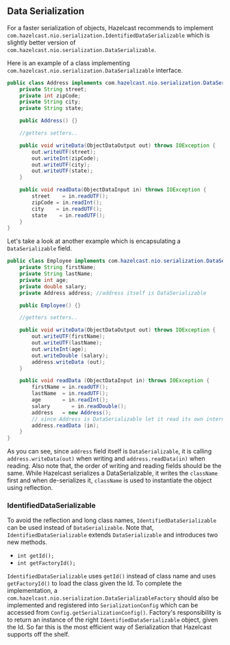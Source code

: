 



## Data Serialization

For a faster serialization of objects, Hazelcast recommends to implement `com.hazelcast.nio.serialization.IdentifiedDataSerializable` which is slightly better version of `com.hazelcast.nio.serialization.DataSerializable`.

Here is an example of a class implementing `com.hazelcast.nio.serialization.DataSerializable` interface.

```java
public class Address implements com.hazelcast.nio.serialization.DataSerializable {
    private String street;
    private int zipCode;
    private String city;
    private String state;

    public Address() {}

    //getters setters..

    public void writeData(ObjectDataOutput out) throws IOException {
        out.writeUTF(street);
        out.writeInt(zipCode);
        out.writeUTF(city);
        out.writeUTF(state);
    }

    public void readData(ObjectDataInput in) throws IOException {
        street    = in.readUTF();
        zipCode = in.readInt();
        city    = in.readUTF();
        state    = in.readUTF();
    }
}
```

Let's take a look at another example which is encapsulating a `DataSerializable` field.


```java
public class Employee implements com.hazelcast.nio.serialization.DataSerializable {
    private String firstName;
    private String lastName;
    private int age;
    private double salary;
    private Address address; //address itself is DataSerializable

    public Employee() {}

    //getters setters..

    public void writeData(ObjectDataOutput out) throws IOException {
        out.writeUTF(firstName);
        out.writeUTF(lastName);
        out.writeInt(age);
        out.writeDouble (salary);
        address.writeData (out);
    }

    public void readData (ObjectDataInput in) throws IOException {
        firstName = in.readUTF();
        lastName  = in.readUTF();
        age       = in.readInt();
        salary       = in.readDouble();
        address   = new Address();
        // since Address is DataSerializable let it read its own internal state
        address.readData (in);
    }
}
```

As you can see, since `address` field itself is `DataSerializable`, it is calling `address.writeData(out)` when writing and `address.readData(in)` when reading. Also note that, the order of writing and reading fields should be the same. While Hazelcast serializes a DataSerializable, it writes the `className` first and when de-serializes it, `className` is used to instantiate the object using reflection. 

### IdentifiedDataSerializable

To avoid the reflection and long class names, `IdentifiedDataSerializable` can be used instead of `DataSerializable`. Note that, `IdentifiedDataSerializable` extends `DataSerializable` and introduces two new methods.

-   `int getId();`
-   `int getFactoryId();`


`IdentifiedDataSerializable` uses `getId()` instead of class name and uses `getFactoryId()` to load the class given the Id. To complete the implementation, a `com.hazelcast.nio.serialization.DataSerializableFactory` should also be implemented and registered into `SerializationConfig` which can be accessed from `Config.getSerializationConfig()`. Factory's responsibility is to return an instance of the right `IdentifiedDataSerializable` object, given the Id. So far this is the most efficient way of Serialization that Hazelcast supports off the shelf.


